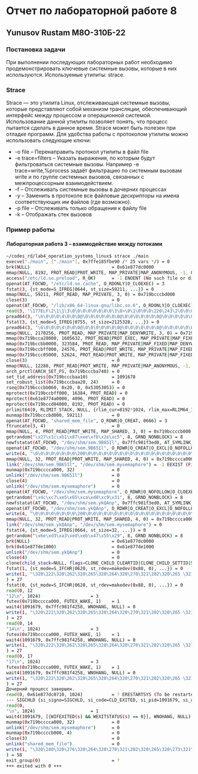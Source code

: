 # Отчет по лабораторной работе 8

## Yunusov Rustam М8О-310Б-22

### Постановка задачи
При выполнении последующих лабораторных работ необходимо
продемонстрировать ключевые системные вызовы, которые в них
используются.
Используемые утилиты: strace.

###  Strace
Strace — это утилита Linux, отслеживающая системные вызовы,
которые представляют собой механизм трансляции, обеспечивающий
интерфейс между процессом и операционной системой. Использование
данной утилиты позволяет понять, что процесс пытается сделать в данное
время. Strace может быть полезен при отладке программ.
Для удобства работы с протоколом утилиты можно использовать
следующие ключи:
* -o file – Перенаправить протокол утилиты в файл file
* -e trace=filters – Указать выражения, по которым будут
фильтроваться системные вызовы. Например -e trace=write,%process задаёт
фильтрацию по системным вызовам write и по группе системных вызовов,
связанных с межпроцессорным взаимодействием.
* -f – Отслеживать системные вызовы в дочерних процессах
* -y – Заменить в протоколе все файловые дескрипторы на имена
соответствующих им файлов (где возможно).
* -p file – Отслеживать только обращения к файлу file
* -k – Отображать стек вызовов

### Пример работы
#### Лабораторная работа 3 – взаимодействие между потоками

```bash
~/codes_rd/lab4_operation_systems_linux$ strace ./main
execve("./main", ["./main"], 0x7ffe185fbe90 /* 25 vars */) = 0
brk(NULL)                               = 0x61e877dc0000
mmap(NULL, 8192, PROT_READ|PROT_WRITE, MAP_PRIVATE|MAP_ANONYMOUS, -1, 0) = 0x719bccccc000
access("/etc/ld.so.preload", R_OK)      = -1 ENOENT (No such file or directory)
openat(AT_FDCWD, "/etc/ld.so.cache", O_RDONLY|O_CLOEXEC) = 3
fstat(3, {st_mode=S_IFREG|0644, st_size=59211, ...}) = 0
mmap(NULL, 59211, PROT_READ, MAP_PRIVATE, 3, 0) = 0x719bcccbd000
close(3)                                = 0
openat(AT_FDCWD, "/lib/x86_64-linux-gnu/libc.so.6", O_RDONLY|O_CLOEXEC) = 3
read(3, "\177ELF\2\1\1\3\0\0\0\0\0\0\0\0\3\0>\0\1\0\0\0\220\243\2\0\0\0\0\0"..., 832) = 832
pread64(3, "\6\0\0\0\4\0\0\0@\0\0\0\0\0\0\0@\0\0\0\0\0\0\0@\0\0\0\0\0\0\0"..., 784, 64) = 784
fstat(3, {st_mode=S_IFREG|0755, st_size=2125328, ...}) = 0
pread64(3, "\6\0\0\0\4\0\0\0@\0\0\0\0\0\0\0@\0\0\0\0\0\0\0@\0\0\0\0\0\0\0"..., 784, 64) = 784
mmap(NULL, 2170256, PROT_READ, MAP_PRIVATE|MAP_DENYWRITE, 3, 0) = 0x719bcca00000
mmap(0x719bcca28000, 1605632, PROT_READ|PROT_EXEC, MAP_PRIVATE|MAP_FIXED|MAP_DENYWRITE, 3, 0x28000) = 0x719bcca28000
mmap(0x719bccbb0000, 323584, PROT_READ, MAP_PRIVATE|MAP_FIXED|MAP_DENYWRITE, 3, 0x1b0000) = 0x719bccbb0000
mmap(0x719bccbff000, 24576, PROT_READ|PROT_WRITE, MAP_PRIVATE|MAP_FIXED|MAP_DENYWRITE, 3, 0x1fe000) = 0x719bccbff000
mmap(0x719bccc05000, 52624, PROT_READ|PROT_WRITE, MAP_PRIVATE|MAP_FIXED|MAP_ANONYMOUS, -1, 0) = 0x719bccc05000
close(3)                                = 0
mmap(NULL, 12288, PROT_READ|PROT_WRITE, MAP_PRIVATE|MAP_ANONYMOUS, -1, 0) = 0x719bcccba000
arch_prctl(ARCH_SET_FS, 0x719bcccba740) = 0
set_tid_address(0x719bcccbaa10)         = 1091678
set_robust_list(0x719bcccbaa20, 24)     = 0
rseq(0x719bcccbb060, 0x20, 0, 0x53053053) = 0
mprotect(0x719bccbff000, 16384, PROT_READ) = 0
mprotect(0x61e8774a0000, 4096, PROT_READ) = 0
mprotect(0x719bccd04000, 8192, PROT_READ) = 0
prlimit64(0, RLIMIT_STACK, NULL, {rlim_cur=8192*1024, rlim_max=RLIM64_INFINITY}) = 0
munmap(0x719bcccbd000, 59211)           = 0
openat(AT_FDCWD, "shared_mem_file", O_RDWR|O_CREAT, 0666) = 3
ftruncate(3, 4)                         = 0
mmap(NULL, 4, PROT_READ|PROT_WRITE, MAP_SHARED, 3, 0) = 0x719bccccb000
getrandom("\x27\x1c\xb1\x87\xee\xfb\x2e\xc5", 8, GRND_NONBLOCK) = 8
newfstatat(AT_FDCWD, "/dev/shm/sem.9B65Il", 0x7ffc981f3ed0, AT_SYMLINK_NOFOLLOW) = -1 ENOENT (No such file or directory)
openat(AT_FDCWD, "/dev/shm/sem.9B65Il", O_RDWR|O_CREAT|O_EXCL|O_NOFOLLOW|O_CLOEXEC, 0666) = 4
write(4, "\0\0\0\0\0\0\0\0\200\0\0\0\0\0\0\0\0\0\0\0\0\0\0\0\0\0\0\0\0\0\0\0", 32) = 32
mmap(NULL, 32, PROT_READ|PROT_WRITE, MAP_SHARED, 4, 0) = 0x719bcccca000
link("/dev/shm/sem.9B65Il", "/dev/shm/sem.mysemaphore") = -1 EEXIST (File exists)
munmap(0x719bcccca000, 32)              = 0
unlink("/dev/shm/sem.9B65Il")           = 0
close(4)                                = 0
unlink("/dev/shm/sem.mysemaphore")      = 0
openat(AT_FDCWD, "/dev/shm/sem.mysemaphore", O_RDWR|O_NOFOLLOW|O_CLOEXEC) = -1 ENOENT (No such file or directory)
getrandom("\x4c\xc7\xe5\x65\xca\xd8\xc9\x31", 8, GRND_NONBLOCK) = 8
newfstatat(AT_FDCWD, "/dev/shm/sem.ykQAnp", 0x7ffc981f3ed0, AT_SYMLINK_NOFOLLOW) = -1 ENOENT (No such file or directory)
openat(AT_FDCWD, "/dev/shm/sem.ykQAnp", O_RDWR|O_CREAT|O_EXCL|O_NOFOLLOW|O_CLOEXEC, 0666) = 4
write(4, "\0\0\0\0\0\0\0\0\200\0\0\0\0\0\0\0\0\0\0\0\0\0\0\0\0\0\0\0\0\0\0\0", 32) = 32
mmap(NULL, 32, PROT_READ|PROT_WRITE, MAP_SHARED, 4, 0) = 0x719bcccca000
link("/dev/shm/sem.ykQAnp", "/dev/shm/sem.mysemaphore") = 0
fstat(4, {st_mode=S_IFREG|0664, st_size=32, ...}) = 0
getrandom("\x6e\xd3\xa3\xed\xeb\x47\x55\x29", 8, GRND_NONBLOCK) = 8
brk(NULL)                               = 0x61e877dc0000
brk(0x61e877de1000)                     = 0x61e877de1000
unlink("/dev/shm/sem.ykQAnp")           = 0
close(4)                                = 0
clone(child_stack=NULL, flags=CLONE_CHILD_CLEARTID|CLONE_CHILD_SETTID|SIGCHLD, child_tidptr=0x719bcccbaa10) = 1091679
fstat(1, {st_mode=S_IFCHR|0620, st_rdev=makedev(0x88, 0), ...}) = 0
write(1, "\320\222\320\262\320\265\320\264\320\270\321\202\320\265 \321\207\320\270\321\201\320\273\320\276:\n", 27Введите число:
) = 27
fstat(0, {st_mode=S_IFCHR|0620, st_rdev=makedev(0x88, 0), ...}) = 0
read(0, 12
"12\n", 1024)                   = 3
futex(0x719bcccca000, FUTEX_WAKE, 1)    = 1
wait4(1091679, 0x7ffc981f4258, WNOHANG, NULL) = 0
write(1, "\320\222\320\262\320\265\320\264\320\270\321\202\320\265 \321\207\320\270\321\201\320\273\320\276:\n", 27Введите число:
) = 27
read(0, 14
"14\n", 1024)                   = 3
futex(0x719bcccca000, FUTEX_WAKE, 1)    = 1
wait4(1091679, 0x7ffc981f4258, WNOHANG, NULL) = 0
write(1, "\320\222\320\262\320\265\320\264\320\270\321\202\320\265 \321\207\320\270\321\201\320\273\320\276:\n", 27Введите число:
) = 27
read(0, 17
"17\n", 1024)                   = 3
futex(0x719bcccca000, FUTEX_WAKE, 1)    = 1
wait4(1091679, 0x7ffc981f4258, WNOHANG, NULL) = 0
write(1, "\320\222\320\262\320\265\320\264\320\270\321\202\320\265 \321\207\320\270\321\201\320\273\320\276:\n", 27Введите число:
) = 27
Дочерний процесс завершен.
read(0, 0x61e877dc0710, 1024)           = ? ERESTARTSYS (To be restarted if SA_RESTART is set)
--- SIGCHLD {si_signo=SIGCHLD, si_code=CLD_EXITED, si_pid=1091679, si_uid=143129039, si_status=0, si_utime=0, si_stime=0} ---
read(0,
"\n", 1024)                     = 1
wait4(1091679, [{WIFEXITED(s) && WEXITSTATUS(s) == 0}], WNOHANG, NULL) = 1091679
munmap(0x719bcccca000, 32)              = 0
unlink("/dev/shm/sem.mysemaphore")      = 0
munmap(0x719bccccb000, 4)               = 0
close(3)                                = 0
unlink("shared_mem_file")               = 0
write(1, "\320\240\320\276\320\264\320\270\321\202\320\265\320\273\321\214\321\201\320\272\320\270\320\271 \320\277\321\200\320\276\321"..., 58Родительский процесс завершен.
) = 58
exit_group(0)                           = ?
+++ exited with 0 +++
```